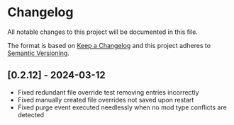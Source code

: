 # Changelog

All notable changes to this project will be documented in this file.

The format is based on [Keep a Changelog](http://keepachangelog.com/) and this project adheres to [Semantic Versioning](http://semver.org/).

## [0.2.12] - 2024-03-12

- Fixed redundant file override test removing entries incorrectly
- Fixed manually created file overrides not saved upon restart
- Fixed purge event executed needlessly when no mod type conflicts are detected
